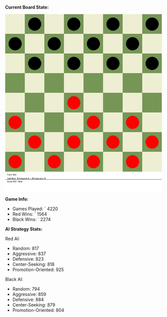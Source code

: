 
**Current Board State:**  
<!-- START_GIF -->
![Checkers Game](./checkers_game.gif)
<!-- END_GIF -->

**Game Info:**  
- Games Played: `<!-- GAMES_PLAYED --> 4220
- Red Wins: `<!-- RED_WINS --> 1564
- Black Wins: `<!-- BLACK_WINS --> 2274

<!-- AI_STATS -->
**AI Strategy Stats:**

Red AI:
- Random: 817
- Aggressive: 837
- Defensive: 823
- Center-Seeking: 818
- Promotion-Oriented: 925

Black AI:
- Random: 794
- Aggressive: 859
- Defensive: 884
- Center-Seeking: 879
- Promotion-Oriented: 804
